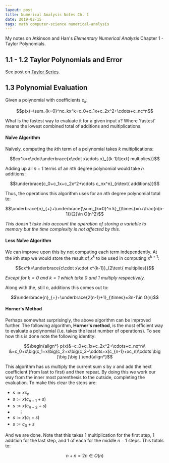 ```yaml
---
layout: post
title: Numerical Analysis Notes Ch. 1
date: 2019-02-15
tags: math computer-science numerical-analysis
---
```

My notes on Atkinson and Han's *Elementary Numerical Analysis* Chapter 1 - Taylor Polynomials.

## 1.1 - 1.2 Taylor Polynomials and Error
See post on [Taylor Series](/taylor-series).

## 1.3 Polynomial Evaluation
Given a polynomial with coefficients $c_k$:

$$p(x)=\sum_{k=0}^nc_kx^k=c_0+c_1x+c_2x^2+\cdots+c_nc^n$$

What is the fastest way to evaluate it for a given input $x$? Where 'fastest' means the lowest combined total of additions and multiplications.

#### Naïve Algorithm
Naïvely, computing the $k$th term of a polynomial takes $k$ multiplications:

$$cx^k=c\cdot\underbrace{x\cdot x\cdots x}_{{k-1}\text{ multiplies}}$$

Adding up all $n+1$ terms of an $n$th degree polynomial would take $n$ additions:

$$\underbrace{c_0+c_1x+c_2x^2+\cdots c_nx^n}_{n\text{ additions}}$$

Thus, the operations this algorithm uses for an $n$th degree polynomial total to:

$$\underbrace{n}_{+}+\underbrace{\sum_{k=0}^n k}_{\times}=n+\frac{n(n-1)}{2}\in O(n^2)$$

*This doesn't take into account the operation of storing a variable to memory but the time complexity is not affected by this.*

#### Less Naïve Algorithm
We can improve upon this by not computing each term independently. At the $k$th step we would store the result of $x^k$ to be used in computing $x^{k+1}$:

$$cx^k=\underbrace{c\cdot x\cdot x^{k-1}}_{2\text{ multiplies}}$$

*Except for $k=0$ and $k=1$ which take $0$ and $1$ multiply respectively.*

Along with the, still $n$, additions this comes out to:

$$\underbrace{n}_{+}+\underbrace{2(n-1)+1}_{\times}=3n-1\in O(n)$$

#### Horner's Method
Perhaps somewhat surprisingly, the above algorithm can be improved further. The following algorithm, **Horner's method**, is the most efficient way to evaluate a polynomial (i.e. takes the least number of operations). To see how this is done note the following identity:

$$\begin{align*}
  p(x)&=c_0+c_1x+c_2x^2+\cdots+c_nx^n\\
  &=c_0+x\big(c_1+x\big(c_2+x\big(c_3+\cdots+x(c_{n-1}+xc_n)\cdots \big )\big )\big )
\end{align*}$$

This algorithm has us multiply the current sum $s$ by $x$ and add the next coefficient (from last to first) and then repeat. By doing this we work our way from the inner most parenthesis to the outside, completing the evaluation. To make this clear the steps are:

- $s:=xc_n$
- $s:=x(c_{n-1}+s)$
- $s:=x(c_{n-2}+s)$
- $\ \ \ \ \ \vdots$
- $s:=x(c_1+s)$
- $s:=c_0+s$

And we are done. Note that this takes 1 multiplication for the first step, 1 addition for the last step, and 1 of each for the middle $n-1$ steps. This totals to:

$$n+n=2n\in O(n)$$
